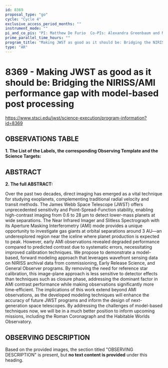 ```yaml
---
id: 8369
proposal_type: "go"
cycle: "Cycle 4"
exclusive_access_period_months: ""
instrument_mode: ""
pi_and_co_pis: "PI: Matthew De Furio  Co-PIs: Alexandra Greenbaum and Marie Ygouf"
prime_parallel_time_hours: ""
program_title: "Making JWST as good as it should be: Bridging the NIRISS/AMI performance gap with model-based post processing"
type: "AR"
---
```

# 8369 - Making JWST as good as it should be: Bridging the NIRISS/AMI performance gap with model-based post processing
https://www.stsci.edu/jwst/science-execution/program-information?id=8369
## OBSERVATIONS TABLE
**1. The List of the Labels, the corresponding Observing Template and the Science Targets:**

## ABSTRACT

**2. The full ABSTRACT:**

Over the past two decades, direct imaging has emerged as a vital technique for studying exoplanets, complementing traditional radial velocity and transit methods. The James Webb Space Telescope (JWST) offers unprecedented sensitivity and Point-Spread-Function stability, enabling high-contrast imaging from 0.6 to 28 µm to detect lower-mass planets at wide separations. The Near Infrared Imager and Slitless Spectrograph with its Aperture Masking Interferometry (AMI) mode provides a unique opportunity to investigate gas giants at orbital separations around 3 AU—an underexplored region near the iceline where planet production is expected to peak. However, early AMI observations revealed degraded performance compared to predicted contrast due to systematic errors, necessitating improved calibration techniques. We propose to demonstrate a model-based, forward modeling approach that leverages wavefront sensing data on NIRISS archival data from commissioning, Early Release Science, and General Observer programs. By removing the need for reference star calibration, this image-plane approach is less sensitive to detector effects than techniques such as closure phase, addressing the dominant factor in AMI contrast performance while making observations significantly more time-efficient. The implications of this work extend beyond AMI observations, as the developed modeling techniques will enhance the accuracy of future JWST programs and inform the design of next-generation space telescopes. By addressing the challenges of model-based techniques now, we will be in a much better position to inform upcoming missions, including the Roman Coronagraph and the Habitable Worlds Observatory.

## OBSERVING DESCRIPTION

Based on the provided images, the section titled "OBSERVING DESCRIPTION" is present, but **no text content is provided** under this heading.